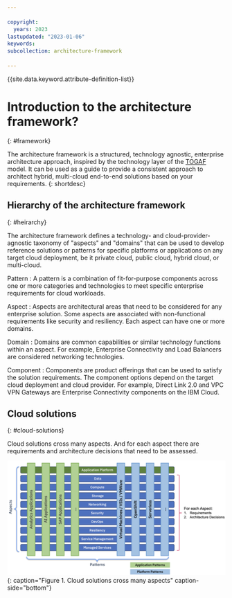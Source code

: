 ```yaml
---

copyright:
  years: 2023
lastupdated: "2023-01-06"
keywords: 
subcollection: architecture-framework

---
```


{{site.data.keyword.attribute-definition-list}}


# Introduction to the architecture framework?
{: #framework}

The architecture framework is a structured, technology agnostic, enterprise architecture approach, inspired by the technology layer of the [TOGAF](https://www.opengroup.org/togaf) model. It can be used as a guide to provide a consistent approach to architect hybrid, multi-cloud end-to-end solutions based on your requirements.
{: shortdesc}

## Hierarchy of the architecture framework
{: #heirarchy}

The architecture framework defines a technology- and cloud-provider-agnostic taxonomy of "aspects" and "domains" that can be used to develop reference solutions or patterns for specific platforms or applications on any target cloud deployment, be it private cloud, public cloud, hybrid cloud, or multi-cloud.

Pattern
    : A pattern is a combination of fit-for-purpose components across one or more categories and technologies to meet specific enterprise requirements for cloud workloads.

Aspect
    : Aspects are architectural areas that need to be considered for any enterprise solution. Some aspects are associated with non-functional requirements like security and resiliency. Each aspect can have one or more domains.

Domain
    : Domains are common capabilities or similar technology functions within an aspect. For example, Enterprise Connectivity and Load Balancers are considered networking technologies.

Component
    : Components are product offerings that can be used to satisfy the solution requirements. The component options depend on the target cloud deployment and cloud provider. For example, Direct Link 2.0 and VPC VPN Gateways are Enterprise Connectivity components on the IBM Cloud.

## Cloud solutions
{: #cloud-solutions}

Cloud solutions cross many aspects. And for each aspect there are requirements and architecture decisions that need to be assessed. 

![Cloud solutions cross many aspects](images/solutions-cross-aspect.png){: caption="Figure 1. Cloud solutions cross many aspects" caption-side="bottom"}
